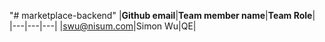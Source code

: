 "# marketplace-backend" 
|**Github email**|**Team member name**|**Team Role**|
|---|---|---|
|swu@nisum.com|Simon Wu|QE|
